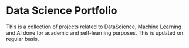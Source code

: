 # Data Science Portfolio
This is a collection of projects related to DataScience, Machine Learning and AI done for academic and self-learning purposes.
This is updated on regular basis.
